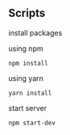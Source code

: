 

## Scripts

install packages

using npm
```
npm install
```

using yarn
```
yarn install
```

start server

```
npm start-dev
```

